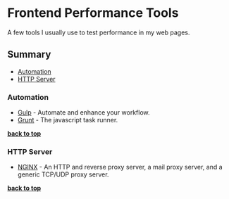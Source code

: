 Frontend Performance Tools
==============

A few tools I usually use to test performance in my web pages.

## Summary

- [Automation](#automation)
- [HTTP Server](#http-server)

### Automation

- [Gulp](http://gulpjs.com/) - Automate and enhance your workflow.
- [Grunt](https://gruntjs.com/) - The javascript task runner.

**[back to top](#summary)**

### HTTP Server

- [NGINX](https://nginx.org/en/) - An HTTP and reverse proxy server, a mail proxy server, and a generic TCP/UDP proxy server.

**[back to top](#summary)**
